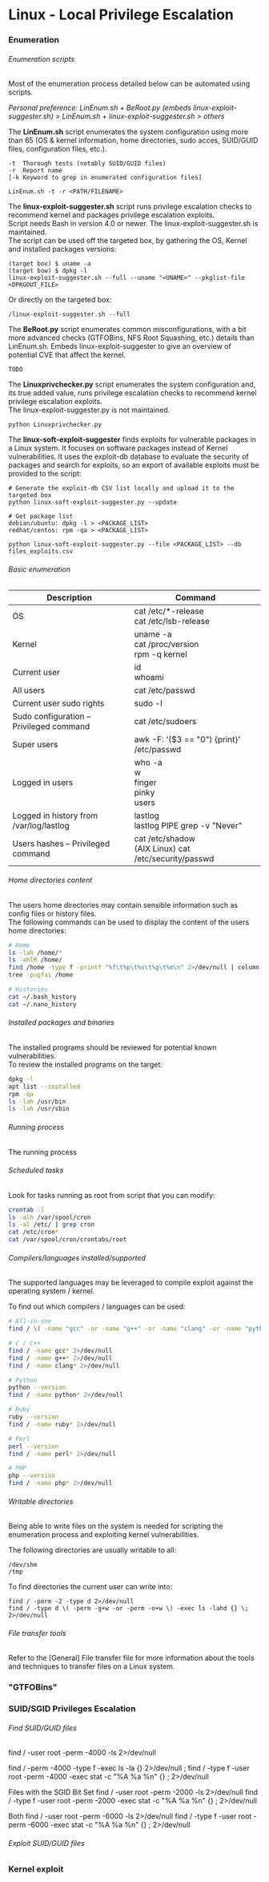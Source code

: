 # Linux - Local Privilege Escalation

### Enumeration

###### Enumeration scripts

Most of the enumeration process detailed below can be automated using
scripts.

*Personal preference: LinEnum.sh + BeRoot.py
(embeds linux-exploit-suggester.sh) > LinEnum.sh + linux-exploit-suggester.sh*
*> others*

The **LinEnum.sh** script enumerates the system configuration using more than
65 (OS & kernel information, home directories, sudo acces, SUID/GUID files,
configuration files, etc.).

```
-t	Thorough tests (notably SUID/GUID files)
-r	Report name
[-k	Keyword to grep in enumerated configuration files]

LinEnum.sh -t -r <PATH/FILENAME>
```

The **linux-exploit-suggester.sh** script runs privilege escalation checks to
recommend kernel and packages privilege escalation exploits.  
Script needs Bash in version 4.0 or newer. The linux-exploit-suggester.sh
is maintained.  
The script can be used off the targeted box, by gathering the OS, Kernel and
installed packages versions:

```
(target box) $ uname -a
(target bow) $ dpkg -l
linux-exploit-suggester.sh --full --uname "<UNAME>" --pkglist-file <DPKGOUT_FILE>
```

Or directly on the targeted box:

```
/linux-exploit-suggester.sh --full
```

The **BeRoot.py** script enumerates common misconfigurations, with a bit more
advanced checks (GTFOBins, NFS Root Squashing, etc.) details than LinEnum.sh.
Embeds linux-exploit-suggester to give an overview of potential CVE that
affect the kernel.

```
TODO
```

The **Linuxprivchecker.py** script enumerates the system configuration and,
its true added value, runs privilege escalation checks to recommend kernel
privilege escalation exploits.  
The linux-exploit-suggester.py is not maintained.

```
python Linuxprivchecker.py
```

The **linux-soft-exploit-suggester** finds exploits for vulnerable packages in
a Linux system. It focuses on software packages instead of Kernel
vulnerabilities. It uses the exploit-db database to evaluate the security of
packages and search for exploits, so an export of available exploits must be
provided to the script:

```
# Generate the exploit-db CSV list locally and upload it to the targeted box
python linux-soft-exploit-suggester.py --update

# Get package list
debian/ubuntu: dpkg -l > <PACKAGE_LIST>
redhat/centos: rpm -qa > <PACKAGE_LIST>

python linux-soft-exploit-suggester.py --file <PACKAGE_LIST> --db files_exploits.csv
```

###### Basic enumeration

| Description | Command |
|-------------|---------|
| OS | cat /etc/*-release <br/>cat /etc/lsb-release |
| Kernel | uname -a <br/> cat /proc/version <br/> rpm -q kernel |
| Current user | id <br/>whoami |
| All users    | cat /etc/passwd |
| Current user sudo rights | sudo -l |
| Sudo configuration – Privileged command | cat /etc/sudoers |
| Super users | awk -F: '($3 == "0") {print}' /etc/passwd |
| Logged in users | who -a <br/> w <br/> finger <br/> pinky <br/> users |
| Logged in history from /var/log/lastlog | lastlog <br/> lastlog PIPE grep -v "Never" |
| Users hashes – Privileged command | cat /etc/shadow <br/> (AIX Linux) cat /etc/security/passwd	|

###### Home directories content

The users home directories may contain sensible information such as config files
or history files.    
The following commands can be used to display the content of the users home
directories:

```bash
# Home
ls -lah /home/*
ls -ahlR /home/
find /home -type f -printf "%f\t%p\t%u\t%g\t%m\n" 2>/dev/null | column -t
tree -pugfai /home

# Histories
cat ~/.bash_history
cat ~/.nano_history
```

###### Installed packages and binaries

The installed programs should be reviewed for potential known vulnerabilities.    
To review the installed programs on the target:

```bash
dpkg -l
apt list --installed
rpm -qa
ls -lah /usr/bin
ls -lah /usr/sbin
```

###### Running process

The running process
###### Scheduled tasks

Look for tasks running as root from script that you can modify:

```bash
crontab -l
ls -alh /var/spool/cron
ls -al /etc/ | grep cron
cat /etc/cron*
cat /var/spool/cron/crontabs/root
```

###### Compilers/languages installed/supported

The supported languages may be leveraged to compile exploit against the
operating system / kernel.  

To find out which compilers / languages can be used:

```bash
# All-in-one
find / \( -name "gcc" -or -name "g++" -or -name "clang" -or -name "python" -or -name "python2" -or -name "python3" -or -name "ruby" -or -name "perl" -or -name "php" \) -exec  ls -lah {} \;

# C / C++
find / -name gcc* 2>/dev/null
find / -name g++* 2>/dev/null
find / -name clang* 2>/dev/null

# Python
python --version
find / -name python* 2>/dev/null

# Ruby
ruby --version
find / -name ruby* 2>/dev/null

# Perl
perl --version
find / -name perl* 2>/dev/null

# PHP
php --version
find / -name php* 2>/dev/null
```

###### Writable directories

Being able to write files on the system is needed for scripting the enumeration
process and exploiting kernel vulnerabilities.  

The following directories are usually writable to all:

```
/dev/shm
/tmp
```

To find directories the current user can write into:

```
find / -perm -2 -type d 2>/dev/null
find / -type d \( -perm -g+w -or -perm -o+w \) -exec ls -lahd {} \; 2>/dev/null
```

###### File transfer tools

Refer to the [General] File transfer file for more information about the tools
and techniques to transfer files on a Linux system.

### "GTFOBins"

### SUID/SGID Privileges Escalation

###### Find SUID/GUID files

find / -user root -perm -4000 -ls 2>/dev/null

find / -perm -4000 -type f -exec ls -la {} 2>/dev/null \;
find / -type f -user root -perm -4000 -exec stat -c "%A %a %n" {} \; 2>/dev/null

Files with the SGID Bit Set
find / -user root -perm -2000 -ls 2>/dev/null
find / -type f -user root -perm -2000 -exec stat -c "%A %a %n" {} \; 2>/dev/null

Both
find / -user root -perm -6000 -ls 2>/dev/null
find / -type f -user root -perm -6000 -exec stat -c "%A %a %n" {} \; 2>/dev/null

###### Exploit SUID/GUID files

### Kernel exploit
